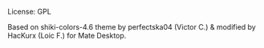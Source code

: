 License: GPL


Based on shiki-colors-4.6 theme by perfectska04 (Victor C.) & modified by HacKurx (Loic F.) for Mate Desktop.
